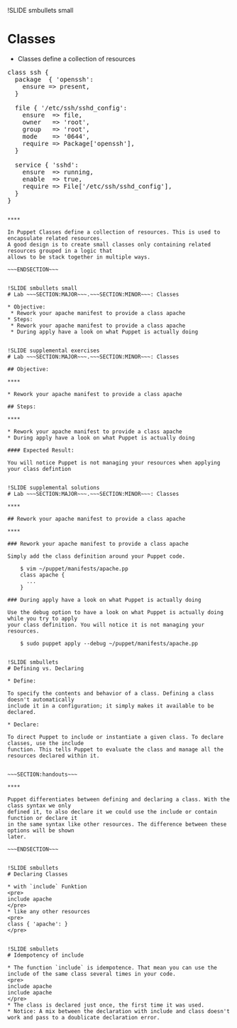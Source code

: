 !SLIDE smbullets small
# Classes

* Classes define a collection of resources

<pre>
class ssh {
  package  { 'openssh':
    ensure => present,
  }

  file { '/etc/ssh/sshd_config':
    ensure  => file,
    owner   => 'root',
    group   => 'root',
    mode    => '0644',
    require => Package['openssh'],
  }

  service { 'sshd':
    ensure  => running,
    enable  => true,
    require => File['/etc/ssh/sshd_config'],
  }
}
</pre>

~~~SECTION:handouts~~~

****

In Puppet Classes define a collection of resources. This is used to encapsulate related resources.
A good design is to create small classes only containing related resources grouped in a logic that
allows to be stack together in multiple ways.

~~~ENDSECTION~~~


!SLIDE smbullets small
# Lab ~~~SECTION:MAJOR~~~.~~~SECTION:MINOR~~~: Classes

* Objective:
 * Rework your apache manifest to provide a class apache
* Steps:
 * Rework your apache manifest to provide a class apache
 * During apply have a look on what Puppet is actually doing


!SLIDE supplemental exercises
# Lab ~~~SECTION:MAJOR~~~.~~~SECTION:MINOR~~~: Classes

## Objective:

****

* Rework your apache manifest to provide a class apache

## Steps:

****

* Rework your apache manifest to provide a class apache
* During apply have a look on what Puppet is actually doing

#### Expected Result:

You will notice Puppet is not managing your resources when applying your class defintion


!SLIDE supplemental solutions
# Lab ~~~SECTION:MAJOR~~~.~~~SECTION:MINOR~~~: Classes

****

## Rework your apache manifest to provide a class apache

****

### Rework your apache manifest to provide a class apache

Simply add the class definition around your Puppet code.

    $ vim ~/puppet/manifests/apache.pp 
    class apache {
      ...
    }

### During apply have a look on what Puppet is actually doing

Use the debug option to have a look on what Puppet is actually doing while you try to apply
your class definition. You will notice it is not managing your resources.

    $ sudo puppet apply --debug ~/puppet/manifests/apache.pp 


!SLIDE smbullets
# Defining vs. Declaring

* Define:

To specify the contents and behavior of a class. Defining a class doesn't automatically 
include it in a configuration; it simply makes it available to be declared.

* Declare:

To direct Puppet to include or instantiate a given class. To declare classes, use the include
function. This tells Puppet to evaluate the class and manage all the resources declared within it.


~~~SECTION:handouts~~~

****

Puppet differentiates between defining and declaring a class. With the class syntax we only
defined it, to also declare it we could use the include or contain function or declare it
in the same syntax like other resources. The difference between these options will be shown
later.

~~~ENDSECTION~~~


!SLIDE smbullets
# Declaring Classes

* with `include` Funktion
<pre>
include apache
</pre>
* like any other resources
<pre>
class { 'apache': }
</pre>


!SLIDE smbullets
# Idempotency of include

* The function `include` is idempotence. That mean you can use the include of the same class several times in your code.
<pre>
include apache
include apache
</pre>
* The class is declared just once, the first time it was used.
* Notice: A mix between the declaration with include and class doesn't work and pass to a doublicate declaration error. 
